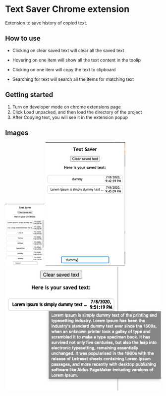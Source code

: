 # Text Saver Chrome extension

Extension to save history of copied text.

## How to use

* Clicking on clear saved text will clear all the saved text

* Hovering on one item will show all the text content in the toolip

* Clicking on one item will copy the text to clipboard

* Searching for text will search all the items for matching text


## Getting started
1. Turn on developer mode on chrome extensions page
2. Click Load unpacked, and then load the directory of the project
3. After Copying text, you will see it in the extension popup


## Images


<img src="images/1.png" alt="img1" height="200">

<img src="images/2.png" alt="img2" height="400">

<img src="images/3.png" alt="img2" height="400">

